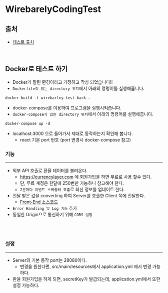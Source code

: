 # WirebarelyCodingTest

## 출처

* [테스트 출처](https://github.com/wirebarley/apply/blob/master/coding_test.md)

<br/>

## Docker로 테스트 하기

* Docker가 깔린 환경이라고 가정하고 작성 되었습니다!!
* `Dockerfile이 있는 directory 위치`에서 아래의 명령어를 실행해줍니다.

```docker
docker build -t wirebarley-test-back .
```

* docker-compose를 이용하여 프로그램을 실행시켜줍니다.
* `docker-compose가 있는 directory 위치`에서 아래의 명령어를 실행해줍니다.

```docker
docker-compose up -d
```

* localhost:3000 으로 들어가서 제대로 동작하는지 확인해 봅니다.
    * react 기본 port 번호 (port 변경시 docker-compose 참고)

### 기능

---

* 외부 API 호출로 환율 데이터를 불러온다.
    * https://currencylayer.com 에 회원가입을 하면 무료로 사용 할수 있다.
    * 단, 무료 계정은 한달에 250번만 가능하니 참고해야 한다.
    * `2분마다 이벤트 스케줄러 호출`로 최신 정보를 업데이트 한다.
* 전달 받은 값을 converting 하여 Server를 호출한 Client 쪽에 전달한다.
    * [Front-End 소스코드](https://github.com/goodgood619/wirebarley_coding_test_front_web)
* `Error Handling 및 Log 기능` 추가
* 동일한 Origin으로 통신하기 위해 `CORS 설정`

<br/><br/>

### 설정

---

* Server의 기본 동작 port는 28080이다.
    * 변경을 원한다면, src/main/resources에서 application.yml 에서 변경 가능하다.
* 환율 회원가입을 하게 되면, secretKey가 발급되는데, application.yml에서 또한 설정 가능하다.